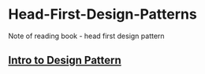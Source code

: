 # Head-First-Design-Patterns
Note of reading book - head first design pattern


## [Intro to Design Pattern](./ch1/ch1.md)

